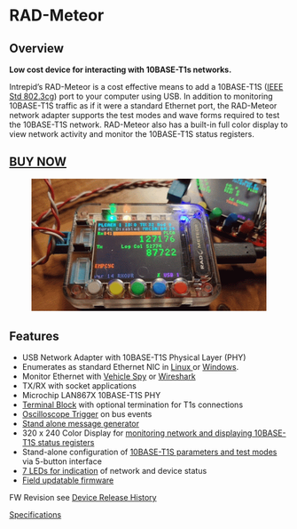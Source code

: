 # RAD-Meteor

## Overview&#x20;

**Low cost device for interacting with 10BASE-T1s networks.**

Intrepid’s RAD-Meteor is a cost effective means to add a 10BASE-T1S ([IEEE Std 802.3cg](https://standards.ieee.org/search/?q=802.3cg)) port to your computer using USB. In addition to monitoring 10BASE-T1S traffic as if it were a standard Ethernet port, the RAD-Meteor network adapter supports the test modes and wave forms required to test the 10BASE-T1S network. RAD-Meteor also has a built-in full color display to view network activity and monitor the 10BASE-T1S status registers.

## [BUY NOW](https://store.intrepidcs.com/product/RAD-METEOR-BD)

<figure><img src=".gitbook/assets/meteor.gif" alt=""><figcaption></figcaption></figure>

## Features

* USB Network Adapter with 10BASE-T1S Physical Layer (PHY)
* Enumerates as standard Ethernet NIC in [Linux ](using-on-linux.md)or [Windows](using-on-windows/).
* Monitor Ethernet with [Vehicle Spy](using-on-windows/using-in-vehicle-spy.md) or [Wireshark](https://www.wireshark.org/)
* TX/RX with socket applications
* Microchip LAN867X 10BASE-T1S PHY
* [Terminal Block](10baset1s-connections.md) with optional termination for T1s connections
* [Oscilloscope Trigger](oscilloscope-trigger.md) on bus events
* [Stand alone message generator](stand-alone-message-generator.md)
* 320 x 240 Color Display for [monitoring network and displaying 10BASE-T1S status registers](display-main-screen/)
* Stand-alone configuration of [10BASE-T1S parameters and test modes](10baset1s-test-modes.md) via 5-button interface
* [7 LEDs for indication](led-indicators/) of network and device status
* &#x20;[Field updatable firmware](firmware-update/)

FW Revision see [Device Release History](firmware-update/device-release-history.md)

[Specifications](specifications.md)
